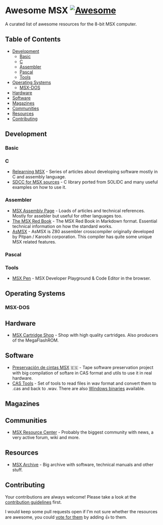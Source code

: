 # Awesome MSX [![Awesome](https://cdn.rawgit.com/sindresorhus/awesome/d7305f38d29fed78fa85652e3a63e154dd8e8829/media/badge.svg)](https://github.com/sindresorhus/awesome)

A curated list of awesome resources for the 8-bit MSX computer.

## Table of Contents

- [Development](#development)
  - [Basic](#basic)
  - [C](#c)
  - [Assembler](#assembler)
  - [Pascal](#pascal)
  - [Tools](#tools)
- [Operating Systems](#operating-systems)
  - [MSX-DOS](#msx-dos)
- [Hardware](#hardware)
- [Software](#software)
- [Magazines](#magazines)
- [Communities](#communities)
- [Resources](#resources)
- [Contributing](#contributing)

## Development

### Basic

### C

* [Relearning MSX](http://www.lavandeira.net/relearning-msx/) - Series of articles about developing software mostly in C and assembly language.
* [SDCC for MSX sources](http://smecers.appspot.com/SDCC_msx/index.htm) - C library ported from SOLIDC and many useful examples on how to use it.

### Assembler

* [MSX Assembly Page](http://map.grauw.nl/) - Loads of articles and technical references. Mostly for assebler but useful for other languages too.
* [The MSX Red Book](https://github.com/oraculo666/The-MSX-Red-Book) - The MSX Red Book in Markdown format. Essential technical information on how the standard works.
* [AsMSX](https://github.com/Fubukimaru/asMSX) - AsMSX is Z80 assembler crosscompiler originally developed by Pitpan / Karoshi corporation. This compiler has quite some unique MSX related features.

### Pascal

### Tools

* [MSX Pen](http://msxpen.com/) - MSX Developer Playground & Code Editor in the browser.

## Operating Systems

### MSX-DOS

## Hardware

* [MSX Cartridge Shop](http://www.msxcartridgeshop.com/) - Shop with high quality cartridges. Also producers of the MegaFlashROM.

## Software

* [Preservación de cintas MSX](http://cintasmsx.webcindario.com/) :es: - Tape software preservation project with big compilation of softare in CAS format and utils to use it in real hardware.
* [CAS Tools](https://github.com/joyrex2001/castools) - Set of tools to read files in wav format and convert them to .cas and back to .wav. There are also [Windows binaries](http://home.kabelfoon.nl/~vincentd/) available.

## Magazines

## Communities

* [MSX Resource Center](https://www.msx.org) - Probably the biggest community with news, a very active forum, wiki and more.

## Resources

* [MSX Archive](http://www.msxarchive.nl/pub/msx/) - Big archive with software, technical manuals and other stuff.

## Contributing

Your contributions are always welcome! Please take a look at the [contribution guidelines](https://github.com/fr3nd/awesome-msx/blob/master/CONTRIBUTING.md) first.

I would keep some pull requests open if I'm not sure whether the resources are awesome, you could [vote for them](https://github.com/fr3nd/awesome-msx/pulls) by adding :+1: to them.
